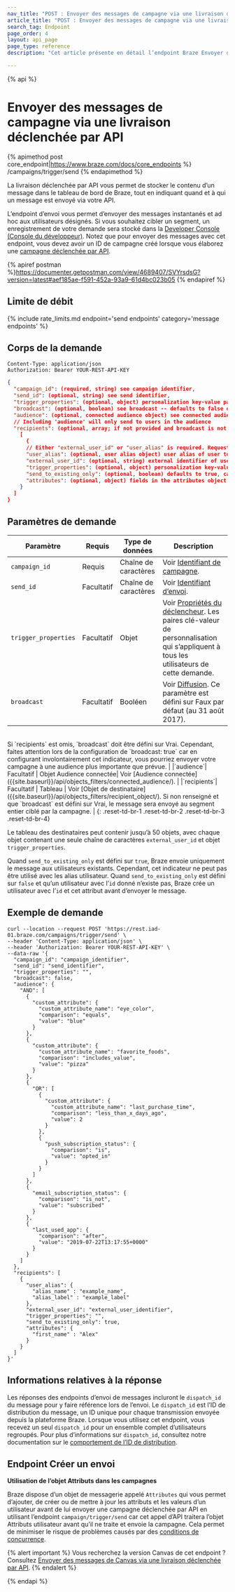 ```yaml
---
nav_title: "POST : Envoyer des messages de campagne via une livraison déclenchée par API"
article_title: "POST : Envoyer des messages de campagne via une livraison déclenchée par API"
search_tag: Endpoint
page_order: 4
layout: api_page
page_type: reference
description: "Cet article présente en détail l’endpoint Braze Envoyer des messages de campagne via une livraison déclenchée par API."

---
```

{% api %}
# Envoyer des messages de campagne via une livraison déclenchée par API
{% apimethod post core_endpoint|https://www.braze.com/docs/core_endpoints %} 
/campaigns/trigger/send
{% endapimethod %}

La livraison déclenchée par API vous permet de stocker le contenu d’un message dans le tableau de bord de Braze, tout en indiquant quand et à qui un message est envoyé via votre API.

L’endpoint d’envoi vous permet d’envoyer des messages instantanés et ad hoc aux utilisateurs désignés. Si vous souhaitez cibler un segment, un enregistrement de votre demande sera stocké dans la [Developer Console (Console du développeur)](https://dashboard.braze.com/app_settings/developer_console/activitylog/). Notez que pour envoyer des messages avec cet endpoint, vous devez avoir un ID de campagne créé lorsque vous élaborez une [campagne déclenchée par API]({{site.baseurl}}/api/api_campaigns/).

{% apiref postman %}https://documenter.getpostman.com/view/4689407/SVYrsdsG?version=latest#aef185ae-f591-452a-93a9-61d4bc023b05 {% endapiref %}

## Limite de débit

{% include rate_limits.md endpoint='send endpoints' category='message endpoints' %}

## Corps de la demande

```
Content-Type: application/json
Authorization: Bearer YOUR-REST-API-KEY
```

```json
{
  "campaign_id": (required, string) see campaign identifier,
  "send_id": (optional, string) see send identifier,
  "trigger_properties": (optional, object) personalization key-value pairs that will apply to all users in this request,
  "broadcast": (optional, boolean) see broadcast -- defaults to false on 8/31/17, must be set to true if "recipients" is omitted,
  "audience": (optional, connected audience object) see connected audience,
  // Including 'audience' will only send to users in the audience
  "recipients": (optional, array; if not provided and broadcast is not set to `false`, message will send to the entire segment targeted by the campaign)
    [
      {
      // Either "external_user_id" or "user_alias" is required. Requests must specify only one.
      "user_alias": (optional, user alias object) user alias of user to receive message,
      "external_user_id": (optional, string) external identifier of user to receive message,
      "trigger_properties": (optional, object) personalization key-value pairs that will apply to this user (these key-value pairs will override any keys that conflict with the parent trigger_properties),
      "send_to_existing_only": (optional, boolean) defaults to true, can't be used with user aliases; if set to `false`, an attributes object must also be included,
      "attributes": (optional, object) fields in the attributes object will create or update an attribute of that name with the given value on the specified user profile before the message is sent and existing values will be overwritten
    }
  ]
}
```

## Paramètres de demande

| Paramètre | Requis | Type de données | Description |
| --------- | ---------| --------- | ----------- |
|`campaign_id`|Requis|Chaîne de caractères|Voir [Identifiant de campagne]({{site.baseurl}}/api/identifier_types/). |
|`send_id`| Facultatif | Chaîne de caractères | Voir [Identifiant d’envoi]({{site.baseurl}}/api/identifier_types/). |
|`trigger_properties`| Facultatif | Objet | Voir [Propriétés du déclencheur]({{site.baseurl}}/api/objects_filters/trigger_properties_object/). Les paires clé-valeur de personnalisation qui s’appliquent à tous les utilisateurs de cette demande. |
|`broadcast`| Facultatif | Booléen | Voir [Diffusion]({{site.baseurl}}/api/parameters/#broadcast). Ce paramètre est défini sur Faux par défaut (au 31 août 2017). <br>
<br>
 Si `recipients` est omis, `broadcast` doit être défini sur Vrai. Cependant, faites attention lors de la configuration de `broadcast: true` car en configurant involontairement cet indicateur, vous pourriez envoyer votre campagne à une audience plus importante que prévue. |
|`audience`| Facultatif | Objet Audience connectée| Voir [Audience connectée]({{site.baseurl}}/api/objects_filters/connected_audience/). |
|`recipients`| Facultatif | Tableau | Voir [Objet de destinataire]({{site.baseurl}}/api/objects_filters/recipient_object/). Si non renseigné et que `broadcast` est défini sur Vrai, le message sera envoyé au segment entier ciblé par la campagne. |
{: .reset-td-br-1 .reset-td-br-2 .reset-td-br-3  .reset-td-br-4}

Le tableau des destinataires peut contenir jusqu’à 50 objets, avec chaque objet contenant une seule chaîne de caractères `external_user_id` et objet `trigger_properties`.

Quand `send_to_existing_only` est défini sur `true`, Braze envoie uniquement le message aux utilisateurs existants. Cependant, cet indicateur ne peut pas être utilisé avec les alias utilisateur. Quand `send_to_existing_only` est défini sur `false` et qu’un utilisateur avec l’`id` donné n’existe pas, Braze crée un utilisateur avec I’`id` et cet attribut avant d’envoyer le message.

## Exemple de demande
```
curl --location --request POST 'https://rest.iad-01.braze.com/campaigns/trigger/send' \
--header 'Content-Type: application/json' \
--header 'Authorization: Bearer YOUR-REST-API-KEY' \
--data-raw '{
  "campaign_id": "campaign_identifier",
  "send_id": "send_identifier",
  "trigger_properties": "",
  "broadcast": false,
  "audience": {
    "AND": [
      {
        "custom_attribute": {
          "custom_attribute_name": "eye_color",
          "comparison": "equals",
          "value": "blue"
        }
      },
      {
        "custom_attribute": {
          "custom_attribute_name": "favorite_foods",
          "comparison": "includes_value",
          "value": "pizza"
        }
      },
      {
        "OR": [
          {
            "custom_attribute": {
              "custom_attribute_name": "last_purchase_time",
              "comparison": "less_than_x_days_ago",
              "value": 2
            }
          },
          {
            "push_subscription_status": {
              "comparison": "is",
              "value": "opted_in"
            }
          }
        ]
      },
      {
        "email_subscription_status": {
          "comparison": "is_not",
          "value": "subscribed"
        }
      },
      {
        "last_used_app": {
          "comparison": "after",
          "value": "2019-07-22T13:17:55+0000"
        }
      }
    ]
  },
  "recipients": [
    {
      "user_alias": {
        "alias_name" : "example_name",
        "alias_label" : "example_label"
      },
      "external_user_id": "external_user_identifier",
      "trigger_properties": "",
      "send_to_existing_only": true,
      "attributes": {
        "first_name" : "Alex"
      }
    }
  ]
}'
```

## Informations relatives à la réponse
Les réponses des endpoints d’envoi de messages incluront le `dispatch_id` du message pour y faire référence lors de l’envoi. Le `dispatch_id` est l’ID de distribution du message, un ID unique pour chaque transmission envoyée depuis la plateforme Braze. Lorsque vous utilisez cet endpoint, vous recevez un seul `dispatch_id` pour un ensemble complet d’utilisateurs regroupés. Pour plus d’informations sur `dispatch_id`, consultez notre documentation sur le [comportement de l’ID de distribution]({{site.baseurl}}/help/help_articles/data/dispatch_id/).

## Endpoint Créer un envoi

**Utilisation de l’objet Attributs dans les campagnes**

Braze dispose d’un objet de messagerie appelé `Attributes` qui vous permet d’ajouter, de créer ou de mettre à jour les attributs et les valeurs d’un utilisateur avant de lui envoyer une campagne déclenchée par API en utilisant l’endpoint `campaign/trigger/send` car cet appel d’API traitera l’objet Attributs utilisateur avant qu’il ne traite et envoie la campagne. Cela permet de minimiser le risque de problèmes causés par des [conditions de concurrence]({{site.baseurl}}/help/best_practices/race_conditions/). 

{% alert important %}
Vous recherchez la version Canvas de cet endpoint ? Consultez [Envoyer des messages de Canvas via une livraison déclenchée par API]({{site.baseurl}}/api/endpoints/messaging/send_messages/post_send_triggered_canvases/#create-send-endpoint).
{% endalert %}

{% endapi %}